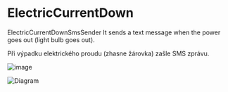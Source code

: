 # ElectricCurrentDown
 ElectricCurrentDownSmsSender
 It sends a text message when the power goes out (light bulb goes out).
 
 Při výpadku elektrického proudu (zhasne žárovka) zašle SMS zprávu.
 
 
![image](https://user-images.githubusercontent.com/24356264/136826362-f182589f-58ed-4ea3-a446-6d4b3746ab65.png)

![Diagram](https://user-images.githubusercontent.com/24356264/138052591-d2426923-1281-4705-bec4-9887e8f481c1.png)
